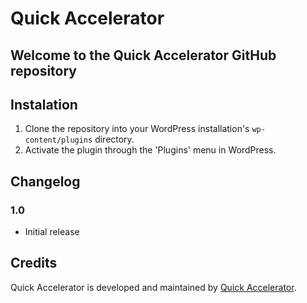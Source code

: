 # Quick Accelerator

## Welcome to the Quick Accelerator GitHub repository

## Instalation

1. Clone the repository into your WordPress installation's `wp-content/plugins` directory.
2. Activate the plugin through the 'Plugins' menu in WordPress.

## Changelog

### 1.0
* Initial release

## Credits

Quick Accelerator is developed and maintained by [Quick Accelerator]( https://poroshindmitry.com/ ).